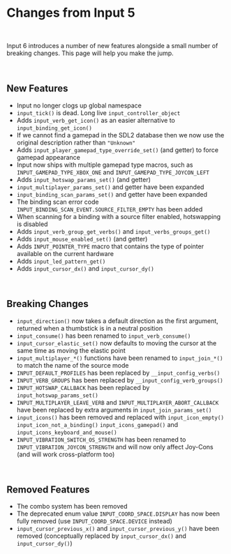 # Changes from Input 5

&nbsp;

Input 6 introduces a number of new features alongside a small number of breaking changes. This page will help you make the jump.

&nbsp;

## New Features

- Input no longer clogs up global namespace
- `input_tick()` is dead. Long live `input_controller_object`
- Adds `input_verb_get_icon()` as an easier alternative to `input_binding_get_icon()`
- If we cannot find a gamepad in the SDL2 database then we now use the original description rather than `"Unknown"`
- Adds `input_player_gamepad_type_override_set()` (and getter) to force gamepad appearance
- Input now ships with multiple gamepad type macros, such as `INPUT_GAMEPAD_TYPE_XBOX_ONE` and `INPUT_GAMEPAD_TYPE_JOYCON_LEFT`
- Adds `input_hotswap_params_set()` (and getter)
- `input_multiplayer_params_set()` and getter have been expanded
- `input_binding_scan_params_set()` and getter have been expanded
- The binding scan error code `INPUT_BINDING_SCAN_EVENT.SOURCE_FILTER_EMPTY` has been added
- When scanning for a binding with a source filter enabled, hotswapping is disabled
- Adds `input_verb_group_get_verbs()` and `input_verbs_groups_get()`
- Adds `input_mouse_enabled_set()` (and getter)
- Adds `INPUT_POINTER_TYPE` macro that contains the type of pointer available on the current hardware
- Adds `input_led_pattern_get()`
- Adds `input_cursor_dx()` and `input_cursor_dy()`

&nbsp;

## Breaking Changes

- `input_direction()` now takes a default direction as the first argument, returned when a thumbstick is in a neutral position
- `input_consume()` has been renamed to `input_verb_consume()`
- `input_cursor_elastic_set()` now defaults to moving the cursor at the same time as moving the elastic point
- `input_multiplayer_*()` functions have been renamed to `input_join_*()` to match the name of the source mode
- `INPUT_DEFAULT_PROFILES` has been replaced by `__input_config_verbs()`
- `INPUT_VERB_GROUPS` has been replaced by `__input_config_verb_groups()`
- `INPUT_HOTSWAP_CALLBACK` has been replaced by `input_hotswap_params_set()`
- `INPUT_MULTIPLAYER_LEAVE_VERB` and `INPUT_MULTIPLAYER_ABORT_CALLBACK` have been replaced by extra arguments in `input_join_params_set()`
- `input_icons()` has been removed and replaced with `input_icon_empty()` `input_icon_not_a_binding()` `input_icons_gamepad()` and `input_icons_keyboard_and_mouse()`
- `INPUT_VIBRATION_SWITCH_OS_STRENGTH` has been renamed to `INPUT_VIBRATION_JOYCON_STRENGTH` and will now only affect Joy-Cons (and will work cross-platform too)

&nbsp;

## Removed Features

- The combo system has been removed
- The deprecated enum value `INPUT_COORD_SPACE.DISPLAY` has now been fully removed (use `INPUT_COORD_SPACE.DEVICE` instead)
- `input_cursor_previous_x()` and `input_cursor_previous_y()` have been removed (conceptually replaced by `input_cursor_dx()` and `input_cursor_dy()`)
